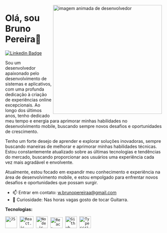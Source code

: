 
<img align="right" src="./assets/renderizacao-3d-de-crianca-jogando-jogo-digital.jpg" 
alt="imagem animada de desenvolvedor" style="width: 350px;">

 # Olá, sou  Bruno Pereira👋

 
 [![Linkedin Badge](https://img.shields.io/badge/-Bruno%20Pereira-4B0082?style=flat-square&logo=Linkedin&logoColor=white&link=https://www.linkedin.com/in/bruno-pereira-6b67b4217/)](https://www.linkedin.com/in/bruno-pereira-6b67b4217/)



Sou um desenvolvedor apaixonado pelo desenvolvimento de sistemas e aplicativos, com uma profunda dedicação à criação de experiências online excepcionais. Ao longo dos últimos anos, tenho dedicado meu tempo e energia para aprimorar minhas habilidades no desenvolvimento mobile, buscando sempre novos desafios e oportunidades de crescimento.

Tenho um forte desejo de aprender e explorar soluções inovadoras, sempre buscando maneiras de melhorar e aprimorar minhas habilidades técnicas. Estou constantemente atualizado sobre as últimas tecnologias e tendências do mercado, buscando proporcionar aos usuários uma experiência cada vez mais agradável e envolvente.

Atualmente, estou focado em expandir meu conhecimento e experiência na área de desenvolvimento mobile, e estou empolgado para enfrentar novos desafios e oportunidades que possam surgir.


- 📫 Entrar em contato: w.brunopereiraa@gmail.com
- 🎸 Curiosidade: Nas horas vagas gosto de tocar Guitarra.


 **Tecnologias:**
<p align="left">
  <code><img src="https://user-images.githubusercontent.com/51785898/91357834-3eb8df00-e7c8-11ea-9936-0ce666ac2a11.png" alt="JS" width="38" height="38"/></code>&nbsp;
  <code><img src="https://user-images.githubusercontent.com/51785898/91357843-411b3900-e7c8-11ea-8161-3e8191a6cde2.png" alt="React.js" width="45" height="38"/></code>&nbsp;
   <code><img src="https://images.g2crowd.com/uploads/product/image/large_detail/large_detail_f0b606abb6d19089febc9faeeba5bc05/nodejs-development-services.png" alt="Node.js" width="38" height="38"/></code>&nbsp;
    <code><img src="https://assets-global.website-files.com/5d9bc5d562ffc2869b470941/5e1f9804b36ff7196d4b72a0_logo-react-native-tech.png" alt="React-Native" width="40" height="35" /></code>&nbsp;
  <code><img src="https://user-images.githubusercontent.com/51785898/91358353-0cf44800-e7c9-11ea-9a54-0a988aa2837c.png" alt="Github" width="38" height="38"/></code>&nbsp;
  <code><img src="https://user-images.githubusercontent.com/51785898/91358426-3319e800-e7c9-11ea-9df0-b5a207cecfce.png" alt="Typescript" width="38" height="38"/></code>&nbsp;
 </p>
  



   